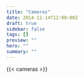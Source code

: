 ```yaml
---
title: "Cameras"
date: 2014-12-14T12:00:00Z
draft: true
sidebar: false
tags: []
preview: ""
hero: ""
summary: ""
---
```


{{< cameras >}}